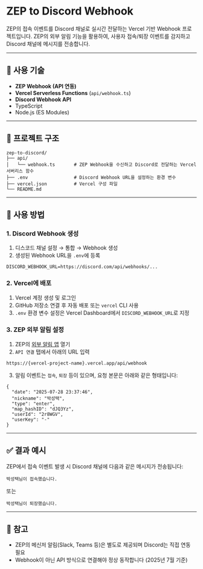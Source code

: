 # ZEP to Discord Webhook

ZEP의 접속 이벤트를 Discord 채널로 실시간 전달하는 Vercel 기반 Webhook 프로젝트입니다. ZEP의 외부 알림 기능을 활용하여, 사용자 접속/퇴장 이벤트를 감지하고 Discord 채널에 메시지를 전송합니다.

---

## 🔧 사용 기술

* **ZEP Webhook (API 연동)**
* **Vercel Serverless Functions** (`api/webhook.ts`)
* **Discord Webhook API**
* TypeScript
* Node.js (ES Modules)

---

## 🧱 프로젝트 구조

```
zep-to-discord/
├── api/
│   └── webhook.ts       # ZEP Webhook을 수신하고 Discord로 전달하는 Vercel 서버리스 함수
├── .env                 # Discord Webhook URL을 설정하는 환경 변수
├── vercel.json          # Vercel 구성 파일
└── README.md
```

---

## 🚀 사용 방법

### 1. Discord Webhook 생성

1. 디스코드 채널 설정 → 통합 → Webhook 생성
2. 생성된 Webhook URL을 `.env`에 등록

```
DISCORD_WEBHOOK_URL=https://discord.com/api/webhooks/...
```

### 2. Vercel에 배포

1. Vercel 계정 생성 및 로그인
2. GitHub 저장소 연결 후 자동 배포 또는 `vercel` CLI 사용
3. `.env` 환경 변수 설정은 Vercel Dashboard에서 `DISCORD_WEBHOOK_URL`로 지정

### 3. ZEP 외부 알림 설정

1. ZEP의 [외부 알림 앱](https://docs.channel.io/zep-guide/ko/articles/%EC%99%B8%EB%B6%80-%EC%95%8C%EB%A6%BC-%EC%97%B0%EA%B2%B0-7265cd55) 열기
2. `API 연결` 탭에서 아래의 URL 입력

```
https://{vercel-project-name}.vercel.app/api/webhook
```

3. 알림 이벤트는 `접속`, `퇴장` 등이 있으며, 요청 본문은 아래와 같은 형태입니다:

```
{
  "date": "2025-07-28 23:37:46",
  "nickname": "박성택",
  "type": "enter",
  "map_hashID": "dJQ3Yz",
  "userId": "2r8WGV",
  "userKey": "-"
}
```

---

## ✅ 결과 예시

ZEP에서 접속 이벤트 발생 시 Discord 채널에 다음과 같은 메시지가 전송됩니다:

```
박성택님이 접속했습니다.
```

또는

```
박성택님이 퇴장했습니다.
```

---

## 📌 참고

- ZEP의 메신저 알림(Slack, Teams 등)은 별도로 제공되며 Discord는 직접 연동 필요
- Webhook이 아닌 API 방식으로 연결해야 정상 동작합니다 (2025년 7월 기준)
